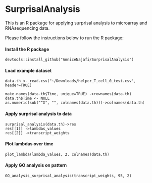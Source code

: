 # SurprisalAnalysis

This is an R package for applying surprisal analysis to microarray and RNAsequencing data.

 Please follow the instructions below to run the R package:

<h4>Install the R package</h4>

```
devtools::install_github("AnniceNajafi/SurprisalAnalysis")
```

<h4>Load example dataset</h4>

```
data.th <- read.csv("~/Downloads/helper_T_cell_0_test.csv", header=TRUE)

make.names(data.th$Time, unique=TRUE) ->rownames(data.th)
data.th$Time <- NULL
as.numeric(sub("^X", "", colnames(data.th)))->colnames(data.th)

```
<h4>Apply surprisal analysis to data</h4>

```
surprisal_analysis(data.th)->res
res[[1]] ->lambdas_values
res[[2]] ->transcript_weights
```

<h4>Plot lambdas over time</h4>

```
plot_lambda(lambda_values, 2, colnames(data.th)
```
<h4>Apply GO analysis on pattern</h4>

```
GO_analysis_surprisal_analysis(transcript_weights, 95, 2)
```



